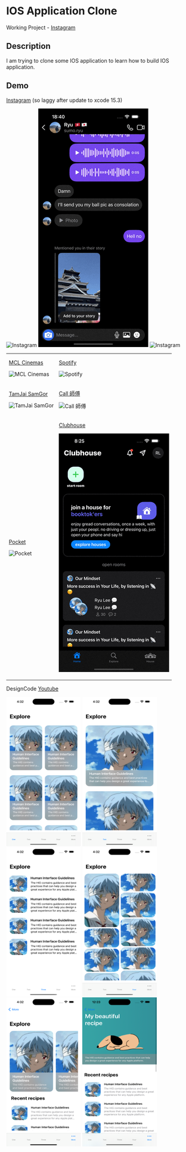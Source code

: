 # IOS Application Clone

Working Project - [Instagram](./Instagram/update.md)

## Description

I am trying to clone some IOS application to learn how to build IOS application.

## Demo

<table width="100%">
<tr>

[Instagram](https://apps.apple.com/hk/app/instagram/id389801252) (so laggy after update to xcode 15.3)

![Instagram](./assets/Instagram/instagram.gif)
![Instagram](./assets/Instagram/instagram2.gif)
![Instagram](./assets/Instagram/instagram3.gif)


</tr>
<tr>
<td>

[MCL Cinemas](https://apps.apple.com/hk/app/mcl-cinemas-ticketing/id807365065?l=en-GB)

![MCL Cinemas](./assets/mcl-cinemas/mcl-cinemas.gif)

</td>

<td>

[Spotify](https://apps.apple.com/us/app/spotify-discover-new-music/id324684580)

![Spotify](./assets/spotify/spotify.gif)

</td>

</tr>

<tr>

<td>

[TamJai SamGor](https://apps.apple.com/hk/app/%E8%AD%9A%E4%BB%94%E4%B8%89%E5%93%A5%E7%B1%B3%E7%B7%9A-tamjai-samgor-mixian/id1623985775?l=en)

![TamJai SamGor](./assets/tamjaisamgor/tamjaisamgor.gif)

</td>

<td>

[Call 師傅](https://apps.apple.com/hk/app/call-shi-fu-yong-hu-ban/id943297218?l=zh)

![Call 師傅](./assets/callcfu/callcfu.gif)

</td>

</tr>

<tr>
<td>

[Pocket](https://apps.apple.com/tw/app/pocket/id309601447)

![Pocket](./assets/pocket/Pocket.gif)

</td>

<td>

[Clubhouse](https://apps.apple.com/us/app/clubhouse-drop-in-audio-chat/id1503133294)

![Clubhouse](./assets/clubhouse/clubhouse.gif)

</td>
</tr>

</table>

DesignCode [Youtube](https://www.youtube.com/watch?v=XzjxqS0xAu0)

<img src="./assets/designcode/1.png" width="200" height="400" /> <img src="./assets/designcode/2.png" width="200" height="400" /> <img src="./assets/designcode/3.png" width="200" height="400" /> <img src="./assets/designcode/4.png" width="200" height="400" /> <img src="./assets/designcode/5.png" width="200" height="400" /> <img src="./assets/designcode/6.png" width="200" height="400" />
